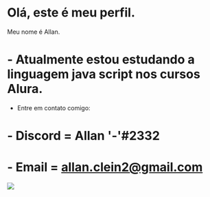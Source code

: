 # Olá, este é meu perfil.

Meu nome é Allan.

# - Atualmente estou estudando a linguagem java script nos cursos Alura.

- Entre em contato comigo:
# - Discord = Allan '-'#2332
# - Email = allan.clein2@gmail.com

![](https://tenor.com/pt-BR/view/duck-gif-26090688)
